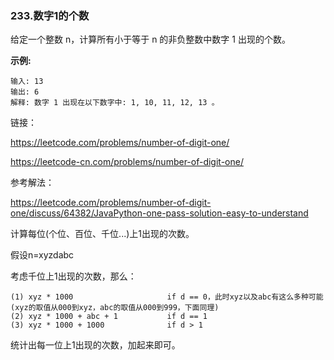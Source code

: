 ### 233.数字1的个数

给定一个整数 n，计算所有小于等于 n 的非负整数中数字 1 出现的个数。

**示例:**

```
输入: 13
输出: 6 
解释: 数字 1 出现在以下数字中: 1, 10, 11, 12, 13 。
```

链接：

https://leetcode.com/problems/number-of-digit-one/

https://leetcode-cn.com/problems/number-of-digit-one/



参考解法：

https://leetcode.com/problems/number-of-digit-one/discuss/64382/JavaPython-one-pass-solution-easy-to-understand

计算每位(个位、百位、千位...)上1出现的次数。

假设n=xyzdabc

考虑千位上1出现的次数，那么：

```
(1) xyz * 1000                     if d == 0，此时xyz以及abc有这么多种可能(xyz的取值从000到xyz，abc的取值从000到999，下面同理)
(2) xyz * 1000 + abc + 1           if d == 1
(3) xyz * 1000 + 1000              if d > 1
```

统计出每一位上1出现的次数，加起来即可。